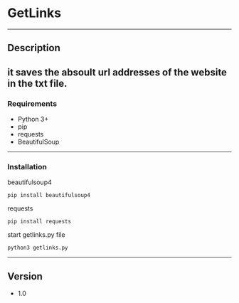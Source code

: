 # GetLinks
---------------------------------------
## Description

it saves the absoult url addresses of the website in the txt file.
--------------------------------------

### Requirements

* Python 3+
* pip
* requests
* BeautifulSoup
---------------------------------------

### Installation

beautifulsoup4

```
pip install beautifulsoup4 
```
requests

```
pip install requests 
```

start getlinks.py file

```
python3 getlinks.py
```
---------------------------------------


## Version

* 1.0
